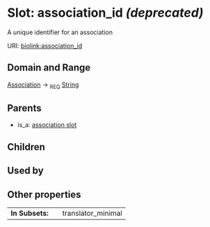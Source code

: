 
# Slot: association_id _(deprecated)_


A unique identifier for an association

URI: [biolink:association_id](https://w3id.org/biolink/vocab/association_id)


## Domain and Range

[Association](Association.md) ->  <sub>REQ</sub> [String](types/String.md)

## Parents

 *  is_a: [association slot](association_slot.md)

## Children


## Used by


## Other properties

|  |  |  |
| --- | --- | --- |
| **In Subsets:** | | translator_minimal |

